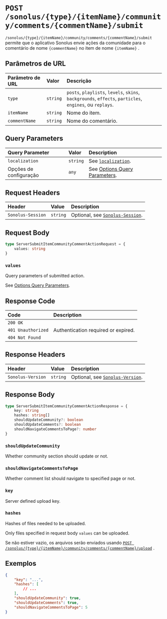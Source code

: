 # `POST /sonolus/{type}/{itemName}/community/comments/{commentName}/submit`

`/sonolus/{type}/{itemName}/community/comments/{commentName}/submit` permite que o aplicativo Sonolus envie ações da comunidade para o comentário de nome `{commentName}` no item de nome `{itemName}` .

## Parâmetros de URL

Parâmetro de URL | Valor | Descrição
:-- | :-- | :--
`type` | `string` | `posts`, `playlists`, `levels`, `skins`, `backgrounds`, `effects`, `particles`, `engines`, ou `replays`.
`itemName` | `string` | Nome do item.
`commentName` | `string` | Nome do comentário.

## Query Parameters

Query Parameter | Valor | Description
:-- | :-- | :--
`localization` | `string` | See [`localization`](../query-parameters/localization).
Opções de configuração | `any` | See [Options Query Parameters](../query-parameters/options-query-parameters).

## Request Headers

Header | Value | Description
:-- | :-- | :--
`Sonolus-Session` | `string` | Optional, see [`Sonolus-Session`](../headers/sonolus-session).

## Request Body

```ts
type ServerSubmitItemCommunityCommentActionRequest = {
    values: string
}
```

### `values`

Query parameters of submitted action.

See [Options Query Parameters](../query-parameters/options-query-parameters).

## Response Code

Code | Description
:-- | :--
`200 OK` |
`401 Unauthorized` | Authentication required or expired.
`404 Not Found` |

## Response Headers

Header | Value | Description
:-- | :-- | :--
`Sonolus-Version` | `string` | Optional, see [`Sonolus-Version`](../headers/sonolus-version).

## Response Body

```ts
type ServerSubmitItemCommunityCommentActionResponse = {
    key: string
    hashes: string[]
    shouldUpdateCommunity?: boolean
    shouldUpdateComments?: boolean
    shouldNavigateCommentsToPage?: number
}
```

### `shouldUpdateCommunity`

Whether community section should update or not.

### `shouldNavigateCommentsToPage`

Whether comment list should navigate to specified page or not.

### `key`

Server defined upload key.

### `hashes`

Hashes of files needed to be uploaded.

Only files specified in request body `values` can be uploaded.

Se não estiver vazio, os arquivos serão enviados usando [`POST /sonolus/{type}/{itemName}/community/comments/{commentName}/upload`](./post-sonolus-type-item-name-community-comments-comment-name-upload) .

## Exemplos

```json
{
    "key": "...",
    "hashes": [
        // ...
    ],
    "shouldUpdateCommunity": true,
    "shouldUpdateComments": true,
    "shouldNavigateCommentsToPage": 5
}
```
